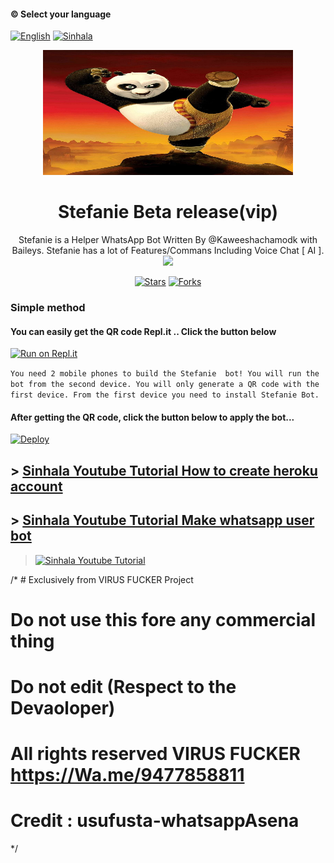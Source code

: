 

#### © Select your language

  [![English](https://img.shields.io/badge/Select-English-red.svg)](https://github.com/Kaweeshachamodk/stefanie/blob/main/README.md)
[![Sinhala](https://img.shields.io/badge/Select-Sinhala-green.svg)](https://github.com/Kaweeshachamodk/stefanie/blob/main/README.md)

<div align="center">
  <img src="Scr/a.jpg" width="400" height="200">
  <h1>Stefanie Beta release(vip)</h1>
  


</div>
<p align="center">
    Stefanie is a Helper WhatsApp Bot Written By @Kaweeshachamodk with Baileys. Stefanie has a lot of Features/Commans Including Voice Chat [ AI ].
    <br>
     <img src="https://img.shields.io/github/repo-size/Kaweeshachamodk/Stefanie?color=green&label=Repo%60total%60size&style=plastic">

<p align="center">
<a href="https://github.com/Kaweeshachamodk/STEFANIE-NEW-BETA/stargazers/"><img title="Stars" src="https://img.shields.io/github/stars/Kaweeshachamodk/Stefanie?color=blue&style=flat-square"></a>
<a href="https://github.com/Kaweeshachamodk/STEFANIE-NEW-BETA/network/members"><img title="Forks" src="https://img.shields.io/github/forks/Kaweeshachamodk/Stefanie?color=pink&style=flat-square"></a>

### Simple method 

#### You can easily get the QR code Repl.it .. Click the button below
[![Run on Repl.it](https://repl.it/badge/github/quiec/whatsasena)](https://replit.com/@Kaweeshachamodk/STEFANIE-BETA-NEW-2?v=1)

`You need 2 mobile phones to build the Stefanie  bot!
You will run the bot from the second device.
You will only generate a QR code with the first device.
From the first device you need to install Stefanie Bot.`

#### After getting the QR code, click the button below to apply the bot...
[![Deploy](https://www.herokucdn.com/deploy/button.svg)](https://heroku.com/deploy?template=https://github.com/xmain12/stefanie-beta)


## > [Sinhala Youtube Tutorial How to create heroku account](https://youtu.be/-l7z5KFLzroI)


## > [Sinhala Youtube Tutorial Make whatsapp user bot](https://youtu.be/PQYldTbgZKI)

> [![Sinhala Youtube Tutorial](https://telegra.ph/file/c32d74b7afc8ffe2e7fef.png)](https://youtu.be/sEtocRRzTno)

/* # Exclusively from VIRUS FUCKER Project 
# Do not use this fore any commercial thing
# Do not edit (Respect to the Devaoloper) 
# All rights reserved VIRUS FUCKER https://Wa.me/9477858811
# Credit : usufusta-whatsappAsena
*/

